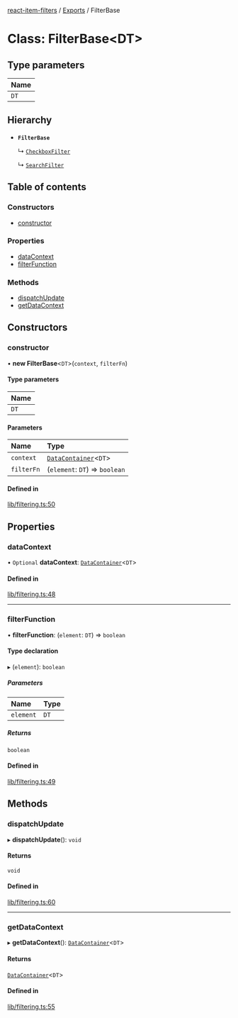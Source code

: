 [react-item-filters](../README.md) / [Exports](../modules.md) / FilterBase

# Class: FilterBase<DT\>

## Type parameters

| Name |
| :------ |
| `DT` |

## Hierarchy

- **`FilterBase`**

  ↳ [`CheckboxFilter`](CheckboxFilter.md)

  ↳ [`SearchFilter`](SearchFilter.md)

## Table of contents

### Constructors

- [constructor](FilterBase.md#constructor)

### Properties

- [dataContext](FilterBase.md#datacontext)
- [filterFunction](FilterBase.md#filterfunction)

### Methods

- [dispatchUpdate](FilterBase.md#dispatchupdate)
- [getDataContext](FilterBase.md#getdatacontext)

## Constructors

### constructor

• **new FilterBase**<`DT`\>(`context`, `filterFn`)

#### Type parameters

| Name |
| :------ |
| `DT` |

#### Parameters

| Name | Type |
| :------ | :------ |
| `context` | [`DataContainer`](DataContainer.md)<`DT`\> |
| `filterFn` | (`element`: `DT`) => `boolean` |

#### Defined in

[lib/filtering.ts:50](https://github.com/cyf0e/react-item-filters/blob/3dd69b2/src/lib/filtering.ts#L50)

## Properties

### dataContext

• `Optional` **dataContext**: [`DataContainer`](DataContainer.md)<`DT`\>

#### Defined in

[lib/filtering.ts:48](https://github.com/cyf0e/react-item-filters/blob/3dd69b2/src/lib/filtering.ts#L48)

___

### filterFunction

• **filterFunction**: (`element`: `DT`) => `boolean`

#### Type declaration

▸ (`element`): `boolean`

##### Parameters

| Name | Type |
| :------ | :------ |
| `element` | `DT` |

##### Returns

`boolean`

#### Defined in

[lib/filtering.ts:49](https://github.com/cyf0e/react-item-filters/blob/3dd69b2/src/lib/filtering.ts#L49)

## Methods

### dispatchUpdate

▸ **dispatchUpdate**(): `void`

#### Returns

`void`

#### Defined in

[lib/filtering.ts:60](https://github.com/cyf0e/react-item-filters/blob/3dd69b2/src/lib/filtering.ts#L60)

___

### getDataContext

▸ **getDataContext**(): [`DataContainer`](DataContainer.md)<`DT`\>

#### Returns

[`DataContainer`](DataContainer.md)<`DT`\>

#### Defined in

[lib/filtering.ts:55](https://github.com/cyf0e/react-item-filters/blob/3dd69b2/src/lib/filtering.ts#L55)
